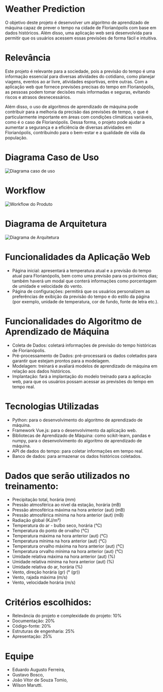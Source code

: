 # Weather Prediction

O objetivo deste projeto é desenvolver um algoritmo de aprendizado de máquina capaz de prever o tempo na cidade de Florianópolis com base em dados históricos. Além disso, uma aplicação web será desenvolvida para permitir que os usuários acessem essas previsões de forma fácil e intuitiva.

# Relevância

Este projeto é relevante para a sociedade, pois a previsão do tempo é uma informação essencial para diversas atividades do cotidiano, como planejar viagens, eventos ao ar livre, atividades esportivas, entre outras. Com a aplicação web que fornece previsões precisas do tempo em Florianópolis, as pessoas podem tomar decisões mais informadas e seguras, evitando riscos e atrasos desnecessários.

Além disso, o uso de algoritmos de aprendizado de máquina pode contribuir para a melhoria da precisão das previsões de tempo, o que é particularmente importante em áreas com condições climáticas variáveis, como é o caso de Florianópolis. Dessa forma, o projeto pode ajudar a aumentar a segurança e a eficiência de diversas atividades em Florianópolis, contribuindo para o bem-estar e a qualidade de vida da população.

# Diagrama Caso de Uso

![Diagrama caso de uso](https://user-images.githubusercontent.com/88805708/230232870-96321ae3-9c68-4962-871d-9cecfa6ba096.jpg)

# Workflow

![Workflow do Produto](https://user-images.githubusercontent.com/88805708/230231100-c450519c-4425-4258-9d30-a8f6b019be88.jpg)

# Diagrama de Arquitetura 

![Diagrama de Arquitetura](https://user-images.githubusercontent.com/88805708/230233867-632a921f-16b4-4b20-a496-409880faef09.jpg)

# Funcionalidades da Aplicação Web
* Página inicial: apresentará a temperatura atual e a previsão do tempo atual para Florianópolis, bem como uma previsão para os próximos dias; também haverá um modal que conterá informações como porcentagem de umidade e velocidade do vento.
* Página de configurações: permitirá que os usuários personalizem as preferências de exibição da previsão do tempo e do estilo da página (por exemplo, unidade de temperatura, cor de fundo, fonte de letra etc.).

# Funcionalidades do Algoritmo de Aprendizado de Máquina
* Coleta de Dados: coletará informações de previsão do tempo históricas de Florianópolis.
* Pré-processamento de Dados: pré-processará os dados coletados para garantir que estejam prontos para a modelagem.
* Modelagem: treinará e avaliará modelos de aprendizado de máquina em relação aos dados históricos.
* Implantação: fará a implantação do modelo treinado para a aplicação web, para que os usuários possam acessar as previsões do tempo em tempo real.

# Tecnologias Utilizadas
* Python: para o desenvolvimento do algoritmo de aprendizado de máquina.
* Framework Vue.js: para o desenvolvimento da aplicação web.
* Bibliotecas de Aprendizado de Máquina: como scikit-learn, pandas e numpy, para o desenvolvimento do algoritmo de aprendizado de máquina.
* API de dados do tempo: para coletar informações em tempo real.
* Banco de dados: para armazenar os dados históricos coletados.

# Dados que serão utilizados no treinamento:
* Precipitação total, horária (mm)
* Pressão atmosférica ao nível da estação, horária (mB)
* Pressão atmosférica máxima na hora anterior (aut) (mB)
* Pressão atmosférica mínima na hora anterior (aut) (mB)
* Radiação global (KJ/m²)
* Temperatura do ar - bulbo seco, horária (°C)
* Temperatura do ponto de orvalho (°C)
* Temperatura máxima na hora anterior (aut) (°C)
* Temperatura mínima na hora anterior (aut) (°C)
* Temperatura orvalho máxima na hora anterior (aut) (°C)
* Temperatura orvalho mínima na hora anterior (aut) (°C)
* Umidade relativa máxima na hora anterior (aut) (%)
* Umidade relativa mínima na hora anterior (aut) (%)
* Umidade relativa do ar, horária (%)
* Vento, direção horária (gr) (° (gr))
* Vento, rajada máxima (m/s)
* Vento, velocidade horária (m/s)

# Critérios escolhidos:
* Relevância do projeto e complexidade do projeto: 10%
* Documentação: 20%
* Código-fonte: 20%
* Estruturas de engenharia: 25%
* Apresentação: 25%

# Equipe
* Eduardo Augusto Ferreira,
* Gustavo Bosco,
* João Vitor de Souza Tomio,
* Wilson Marutti.
